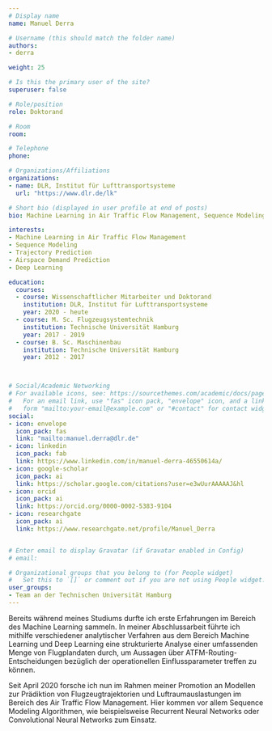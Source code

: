 ```yaml
---
# Display name
name: Manuel Derra

# Username (this should match the folder name)
authors:
- derra

weight: 25

# Is this the primary user of the site?
superuser: false

# Role/position
role: Doktorand

# Room
room:

# Telephone
phone:

# Organizations/Affiliations
organizations:
- name: DLR, Institut für Lufttransportsysteme
  url: "https://www.dlr.de/lk"

# Short bio (displayed in user profile at end of posts)
bio: Machine Learning in Air Traffic Flow Management, Sequence Modeling, Trajectory Prediction, Airspace Demand Prediction, Deep Learning

interests:
- Machine Learning in Air Traffic Flow Management
- Sequence Modeling
- Trajectory Prediction
- Airspace Demand Prediction
- Deep Learning

education:
  courses:
  - course: Wissenschaftlicher Mitarbeiter und Doktorand
    institution: DLR, Institut für Lufttransportsysteme
    year: 2020 - heute
  - course: M. Sc. Flugzeugsystemtechnik
    institution: Technische Universität Hamburg
    year: 2017 - 2019
  - course: B. Sc. Maschinenbau
    institution: Technische Universität Hamburg
    year: 2012 - 2017



# Social/Academic Networking
# For available icons, see: https://sourcethemes.com/academic/docs/page-builder/#icons
#   For an email link, use "fas" icon pack, "envelope" icon, and a link in the
#   form "mailto:your-email@example.com" or "#contact" for contact widget.
social:
- icon: envelope
  icon_pack: fas
  link: "mailto:manuel.derra@dlr.de"
- icon: linkedin
  icon_pack: fab
  link: https://www.linkedin.com/in/manuel-derra-46550614a/
- icon: google-scholar
  icon_pack: ai
  link: https://scholar.google.com/citations?user=e3wUurAAAAAJ&hl
- icon: orcid
  icon_pack: ai
  link: https://orcid.org/0000-0002-5383-9104
- icon: researchgate
  icon_pack: ai
  link: https://www.researchgate.net/profile/Manuel_Derra


# Enter email to display Gravatar (if Gravatar enabled in Config)
# email:

# Organizational groups that you belong to (for People widget)
#   Set this to `[]` or comment out if you are not using People widget.
user_groups:
- Team an der Technischen Universität Hamburg
---
```


Bereits während meines Studiums durfte ich erste Erfahrungen im Bereich des Machine Learning sammeln. In meiner Abschlussarbeit führte ich mithilfe verschiedener analytischer Verfahren aus dem Bereich Machine Learning und Deep Learning eine strukturierte Analyse einer umfassenden Menge von Flugplandaten durch, um Aussagen über ATFM-Routing-Entscheidungen bezüglich der operationellen Einflussparameter treffen zu können.

Seit April 2020 forsche ich nun im Rahmen meiner Promotion an Modellen zur Prädiktion von Flugzeugtrajektorien und Luftraumauslastungen im Bereich des Air Traffic Flow Management. Hier kommen vor allem Sequence Modeling Algorithmen, wie beispielsweise Recurrent Neural Networks oder Convolutional Neural Networks zum Einsatz.
